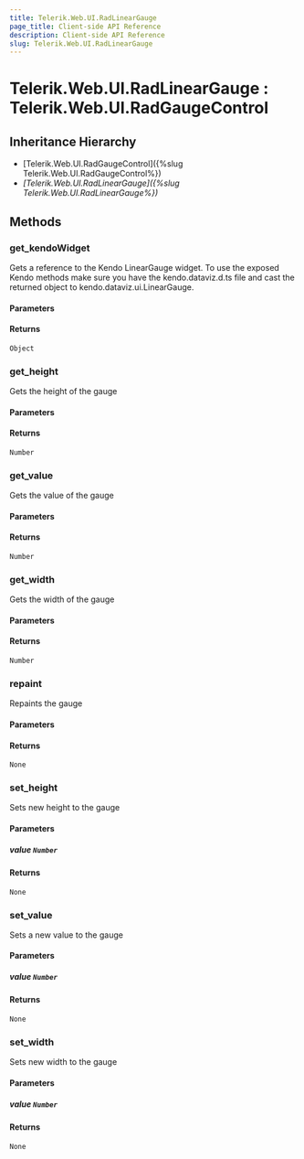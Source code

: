 ```yaml
---
title: Telerik.Web.UI.RadLinearGauge
page_title: Client-side API Reference
description: Client-side API Reference
slug: Telerik.Web.UI.RadLinearGauge
---
```


# Telerik.Web.UI.RadLinearGauge : Telerik.Web.UI.RadGaugeControl 

## Inheritance Hierarchy

* [Telerik.Web.UI.RadGaugeControl]({%slug Telerik.Web.UI.RadGaugeControl%})
* *[Telerik.Web.UI.RadLinearGauge]({%slug Telerik.Web.UI.RadLinearGauge%})*

## Methods

###  get_kendoWidget

Gets a reference to the Kendo LinearGauge widget. 
To use the exposed Kendo methods make sure you have the kendo.dataviz.d.ts file and cast the returned object to kendo.dataviz.ui.LinearGauge.

#### Parameters

#### Returns

`Object` 

###  get_height

Gets the height of the gauge

#### Parameters

#### Returns

`Number` 

###  get_value

Gets the value of the gauge

#### Parameters

#### Returns

`Number` 

###  get_width

Gets the width of the gauge

#### Parameters

#### Returns

`Number` 

###  repaint

Repaints the gauge

#### Parameters

#### Returns

`None` 

###  set_height

Sets new height to the gauge

#### Parameters

##### value `Number`

#### Returns

`None` 

###  set_value

Sets a new value to the gauge

#### Parameters

##### value `Number`

#### Returns

`None` 

###  set_width

Sets new width to the gauge

#### Parameters

##### value `Number`

#### Returns

`None` 


